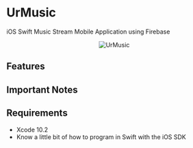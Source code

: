 # UrMusic

iOS Swift Music Stream Mobile Application using Firebase

<p align="center">
    <img alt="UrMusic" src="https://learnenglishteens.britishcouncil.org/sites/teens/files/styles/article/public/istock_000043967150small.jpg?itok=7_iDNQkG">
</p>



## Features



## Important Notes





## Requirements

- Xcode 10.2
- Know a little bit of how to program in Swift with the iOS SDK
